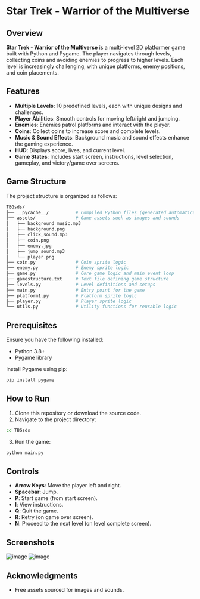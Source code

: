 # Star Trek - Warrior of the Multiverse

## Overview
**Star Trek - Warrior of the Multiverse** is a multi-level 2D platformer game built with Python and Pygame. The player navigates through levels, collecting coins and avoiding enemies to progress to higher levels. Each level is increasingly challenging, with unique platforms, enemy positions, and coin placements.

## Features
- **Multiple Levels**: 10 predefined levels, each with unique designs and challenges.
- **Player Abilities**: Smooth controls for moving left/right and jumping.
- **Enemies**: Enemies patrol platforms and interact with the player.
- **Coins**: Collect coins to increase score and complete levels.
- **Music & Sound Effects**: Background music and sound effects enhance the gaming experience.
- **HUD**: Displays score, lives, and current level.
- **Game States**: Includes start screen, instructions, level selection, gameplay, and victory/game over screens.

## Game Structure
The project structure is organized as follows:

```bash
TBGsds/
├── __pycache__/          # Compiled Python files (generated automatically)
├── assets/               # Game assets such as images and sounds
│   ├── background_music.mp3
│   ├── background.png
│   ├── click_sound.mp3
│   ├── coin.png
│   ├── enemy.jpg
│   ├── jump_sound.mp3
│   └── player.png
├── coin.py               # Coin sprite logic
├── enemy.py              # Enemy sprite logic
├── game.py               # Core game logic and main event loop
├── gamestructure.txt     # Text file defining game structure
├── levels.py             # Level definitions and setups
├── main.py               # Entry point for the game
├── platform1.py          # Platform sprite logic
├── player.py             # Player sprite logic
└── utils.py              # Utility functions for reusable logic
```

## Prerequisites

Ensure you have the following installed:

- Python 3.8+
- Pygame library

Install Pygame using pip:

```bash
pip install pygame
```

## How to Run
1. Clone this repository or download the source code.
2. Navigate to the project directory:

```bash
cd TBGsds
```

3. Run the game:

```bash
python main.py
```

## Controls
- **Arrow Keys**: Move the player left and right.
- **Spacebar**: Jump.
- **P**: Start game (from start screen).
- **I**: View instructions.
- **Q**: Quit the game.
- **R**: Retry (on game over screen).
- **N**: Proceed to the next level (on level complete screen).

## Screenshots
![image](https://github.com/user-attachments/assets/f51452ad-198a-4b09-bbea-a966b4140256)
![image](https://github.com/user-attachments/assets/492f96d3-64b1-4b15-85a5-42e9c36143e1)



## Acknowledgments
- Free assets sourced for images and sounds.
